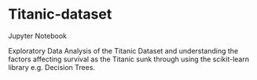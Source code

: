 # Titanic-dataset 

Jupyter Notebook 

Exploratory Data Analysis of the Titanic Dataset and understanding the factors affecting survival as the Titanic sunk through using the scikit-learn library e.g. Decision Trees.  
